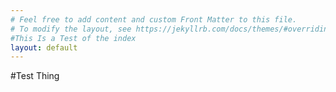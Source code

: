 ```yaml
---
# Feel free to add content and custom Front Matter to this file.
# To modify the layout, see https://jekyllrb.com/docs/themes/#overriding-theme-defaults
#This Is a Test of the index
layout: default
---
```

#Test Thing